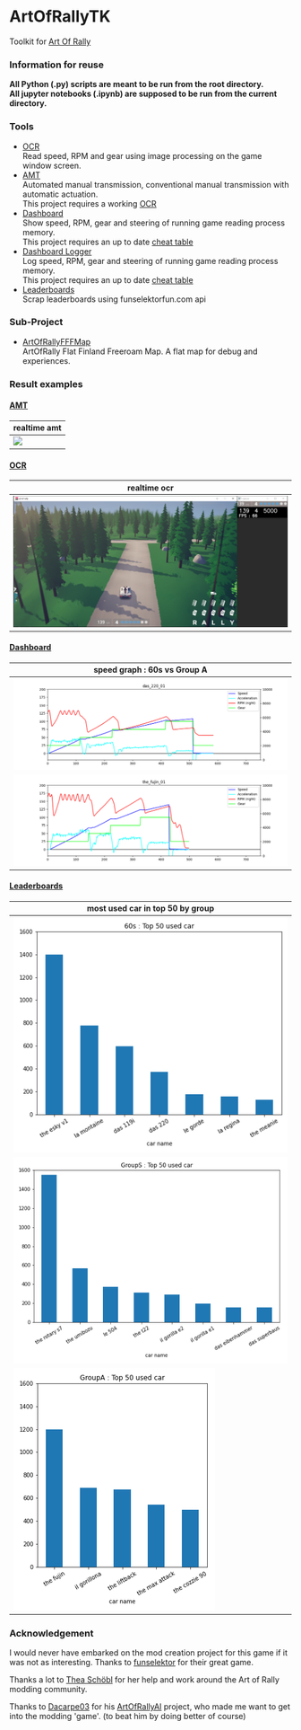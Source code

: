 # ArtOfRallyTK
Toolkit for [Art Of Rally](https://artofrally.com/)

### Information for reuse
**All Python (.py) scripts are meant to be run from the root directory.**  
**All jupyter notebooks (.ipynb) are supposed to be run from the current directory.**

### Tools

* [OCR](ocr)  
Read speed, RPM and gear using image processing on the game window screen.
* [AMT](automated-manual-transmission)  
Automated manual transmission, conventional manual transmission with
automatic actuation.  
This project requires a working [OCR](ocr)
* [Dashboard](dashboard)  
Show speed, RPM, gear and steering of running game reading process memory.  
This project requires an up to date [cheat table](cheat-table)
* [Dashboard Logger](dashboard-logger)  
Log speed, RPM, gear and  steering of running game reading process memory.  
This project requires an up to date [cheat table](cheat-table)
* [Leaderboards](leaderboards)  
Scrap leaderboards using funselektorfun.com api
  
### Sub-Project
* [ArtOfRallyFFFMap](https://github.com/Cyril-Meyer/ArtOfRallyFFFMap)  
ArtOfRally Flat Finland Freeroam Map. A flat map for debug and experiences.

### Result examples

#### [AMT](automated-manual-transmission)

| realtime amt |
|---|
|[![](https://img.youtube.com/vi/DsTWGiM55rg/0.jpg)](https://www.youtube.com/watch?v=DsTWGiM55rg)|

#### [OCR](ocr)

| realtime ocr |
|---|
|![](ocr/ocr.png)|


#### [Dashboard](dashboard)

| speed graph : 60s vs Group A |
|---|
|![](dashboard-logger/logs_view/das_220_01.png)|
|![](dashboard-logger/logs_view/the_fujin_01.png)|

#### [Leaderboards](leaderboards)

| most used car in top 50 by group |
|---|
|![](leaderboards/logs_view/60s_top50_cars.png)|
|![](leaderboards/logs_view/GroupS_top50_cars.png)|
|![](leaderboards/logs_view/GroupA_top50_cars.png)|

### Acknowledgement

I would never have embarked on the mod creation project for this game if
it was not as interesting.
Thanks to [funselektor](https://funselektor.com/) for their great game.

Thanks a lot to [Thea Schöbl](https://github.com/Theaninova) for her help and
work around the Art of Rally modding community.

Thanks to [Dacarpe03](https://github.com/Dacarpe03) for his
[ArtOfRallyAI](https://github.com/Dacarpe03/ArtOfRallyAI) project, who made
me want to get into the modding 'game'. (to beat him by doing better of course)
